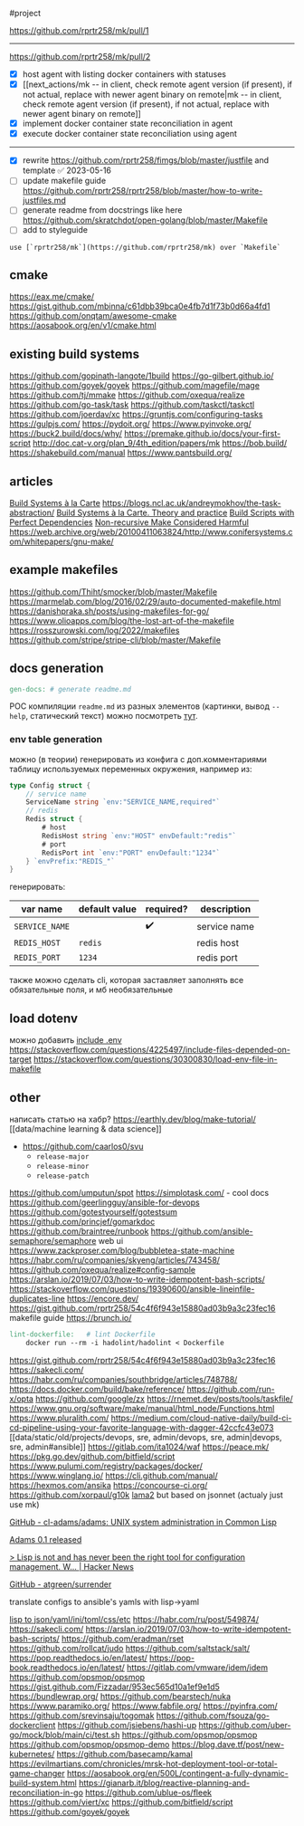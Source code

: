 #project

https://github.com/rprtr258/mk/pull/1

----
https://github.com/rprtr258/mk/pull/2
- [x] host agent with listing docker containers with statuses
- [x] [[next_actions/mk -- in client, check remote agent version (if present), if not actual, replace with newer agent binary on remote|mk -- in client, check remote agent version (if present), if not actual, replace with newer agent binary on remote]]
- [x] implement docker container state reconciliation in agent
- [x] execute docker container state reconciliation using agent
----
- [x] rewrite https://github.com/rprtr258/fimgs/blob/master/justfile and template ✅ 2023-05-16
- [ ] update makefile guide https://github.com/rprtr258/rprtr258/blob/master/how-to-write-justfiles.md
- [ ] generate readme from docstrings like here https://github.com/skratchdot/open-golang/blob/master/Makefile
- [ ] add to styleguide
```
use [`rprtr258/mk`](https://github.com/rprtr258/mk) over `Makefile`
```

## cmake
https://eax.me/cmake/
https://gist.github.com/mbinna/c61dbb39bca0e4fb7d1f73b0d66a4fd1
https://github.com/onqtam/awesome-cmake
https://aosabook.org/en/v1/cmake.html

## existing build systems
https://github.com/gopinath-langote/1build
https://go-gilbert.github.io/
https://github.com/goyek/goyek
https://github.com/magefile/mage
https://github.com/tj/mmake
https://github.com/oxequa/realize
https://github.com/go-task/task
https://github.com/taskctl/taskctl
https://github.com/joerdav/xc
https://gruntjs.com/configuring-tasks
https://gulpjs.com/
https://pydoit.org/
https://www.pyinvoke.org/
https://buck2.build/docs/why/
https://premake.github.io/docs/your-first-script
http://doc.cat-v.org/plan_9/4th_edition/papers/mk
https://bob.build/
https://shakebuild.com/manual
https://www.pantsbuild.org/

## articles
[Build Systems à la Carte](https://dl.acm.org/doi/pdf/10.1145/3236774)
https://blogs.ncl.ac.uk/andreymokhov/the-task-abstraction/
[Build Systems à la Carte. Theory and practice](https://www.cambridge.org/core/services/aop-cambridge-core/content/view/097CE52C750E69BD16B78C318754C7A4/S0956796820000088a.pdf/div-class-title-build-systems-a-la-carte-theory-and-practice-div.pdf)
[Build Scripts with Perfect Dependencies](https://arxiv.org/pdf/2007.12737.pdf)
[Non-recursive Make Considered Harmful](https://eprints.ncl.ac.uk/file_store/production/226639/BA1AC951-8C2E-46C8-92F1-74FA95507892.pdf)
https://web.archive.org/web/20100411063824/http://www.conifersystems.com/whitepapers/gnu-make/

## example makefiles
https://github.com/Thiht/smocker/blob/master/Makefile
https://marmelab.com/blog/2016/02/29/auto-documented-makefile.html
https://danishpraka.sh/posts/using-makefiles-for-go/
https://www.olioapps.com/blog/the-lost-art-of-the-makefile
https://rosszurowski.com/log/2022/makefiles
https://github.com/stripe/stripe-cli/blob/master/Makefile

## docs generation
```makefile
gen-docs: # generate readme.md
```
POC компиляции `readme.md` из разных элементов (картинки, вывод `--help`, статический текст) можно посмотреть [тут](https://github.com/rprtr258/fimgs/blob/master/cmd/mk/mk.go#L79).

### env table generation
можно (в теории) генерировать из конфига с доп.комментариями таблицу используемых переменных окружения, например из:
```go
type Config struct {
	// service name
	ServiceName string `env:"SERVICE_NAME,required"`
	// redis
	Redis struct {
		# host
		RedisHost string `env:"HOST" envDefault:"redis"`
		# port
		RedisPort int `env:"PORT" envDefault:"1234"`
	} `envPrefix:"REDIS_"`
}
```
генерировать:

|var name|default value|required?|description|
|-|-|-|-|
|`SERVICE_NAME`||:heavy_check_mark:|service name|
|`REDIS_HOST`|`redis`||redis host|
|`REDIS_PORT`|`1234`||redis port|

также можно сделать cli, которая заставляет заполнять все обязательные поля, и мб необязательные

## load dotenv
можно добавить [include .env](https://lithic.tech/blog/2020-05/makefile-dot-env)
https://stackoverflow.com/questions/4225497/include-files-depended-on-target
https://stackoverflow.com/questions/30300830/load-env-file-in-makefile

## other
написать статью на хабр?
https://earthly.dev/blog/make-tutorial/
[[data/machine learning & data science]]
- https://github.com/caarlos0/svu
    - `release-major`
    - `release-minor`
    - `release-patch`

https://github.com/umputun/spot https://simplotask.com/ - cool docs
https://github.com/geerlingguy/ansible-for-devops
https://github.com/gotestyourself/gotestsum
https://github.com/princjef/gomarkdoc
https://github.com/braintree/runbook
https://github.com/ansible-semaphore/semaphore web ui
https://www.zackproser.com/blog/bubbletea-state-machine
https://habr.com/ru/companies/skyeng/articles/743458/
https://github.com/oxequa/realize#config-sample
https://arslan.io/2019/07/03/how-to-write-idempotent-bash-scripts/
https://stackoverflow.com/questions/19390600/ansible-lineinfile-duplicates-line
https://encore.dev/
https://gist.github.com/rprtr258/54c4f6f943e15880ad03b9a3c23fec16 makefile guide
https://brunch.io/

```makefile
lint-dockerfile:   # lint Dockerfile
	docker run --rm -i hadolint/hadolint < Dockerfile
```

https://gist.github.com/rprtr258/54c4f6f943e15880ad03b9a3c23fec16
https://sakecli.com/
https://habr.com/ru/companies/southbridge/articles/748788/
https://docs.docker.com/build/bake/reference/
https://github.com/run-x/opta
https://github.com/google/zx
https://rnemet.dev/posts/tools/taskfile/
https://www.gnu.org/software/make/manual/html_node/Functions.html
https://www.pluralith.com/
https://medium.com/cloud-native-daily/build-ci-cd-pipeline-using-your-favorite-language-with-dagger-42ccfc43e073
[[data/static/old/projects/devops, sre, admin/devops, sre, admin|devops, sre, admin#ansible]]
https://gitlab.com/ita1024/waf
https://peace.mk/
https://pkg.go.dev/github.com/bitfield/script
https://www.pulumi.com/registry/packages/docker/
https://www.winglang.io/
https://cli.github.com/manual/
https://hexmos.com/ansika
https://concourse-ci.org/
https://github.com/xorpaul/g10k
[lama2](https://hexmos.com/lama2/index.html) but based on jsonnet (actualy just use mk)

[GitHub - cl-adams/adams: UNIX system administration in Common Lisp](https://github.com/cl-adams/adams)

[Adams 0.1 released](https://www.reddit.com/r/Common_Lisp/comments/fz5vq1/adams_01_released/)

[> Lisp is not and has never been the right tool for configuration management. W... | Hacker News](https://news.ycombinator.com/item?id=10399749)

[GitHub - atgreen/surrender](https://github.com/atgreen/surrender)

translate configs to ansible's yamls with lisp→yaml

[lisp to json/yaml/ini/toml/css/etc](lisp%20to%20js%20d0598.md)
https://habr.com/ru/post/549874/
https://sakecli.com/
https://arslan.io/2019/07/03/how-to-write-idempotent-bash-scripts/
https://github.com/eradman/rset
https://github.com/rollcat/judo
https://github.com/saltstack/salt/
https://pop.readthedocs.io/en/latest/
https://pop-book.readthedocs.io/en/latest/
https://gitlab.com/vmware/idem/idem
https://github.com/opsmop/opsmop
https://gist.github.com/Fizzadar/953ec565d10a1ef9e1d5
https://bundlewrap.org/
https://github.com/bearstech/nuka
https://www.paramiko.org/
https://www.fabfile.org/
https://pyinfra.com/
https://github.com/srevinsaju/togomak
https://github.com/fsouza/go-dockerclient
https://github.com/jsiebens/hashi-up
https://github.com/uber-go/mock/blob/main/ci/test.sh
https://github.com/opsmop/opsmop https://github.com/opsmop/opsmop-demo
https://blog.dave.tf/post/new-kubernetes/
https://github.com/basecamp/kamal https://evilmartians.com/chronicles/mrsk-hot-deployment-tool-or-total-game-changer
https://aosabook.org/en/500L/contingent-a-fully-dynamic-build-system.html
https://gianarb.it/blog/reactive-planning-and-reconciliation-in-go
https://github.com/ublue-os/fleek
https://github.com/viert/xc
https://github.com/bitfield/script
https://github.com/goyek/goyek
